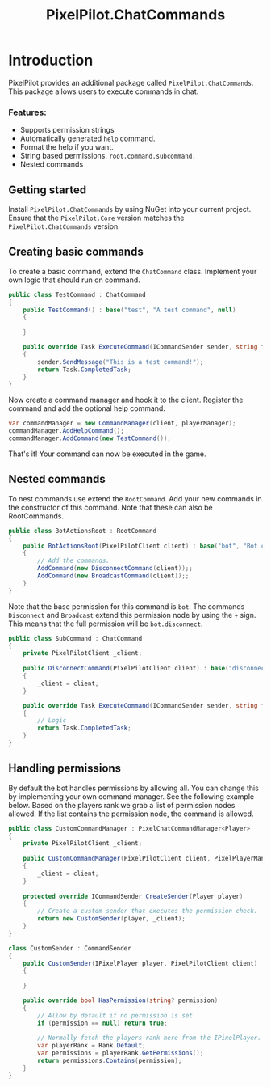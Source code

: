 ﻿---
uid: Guides.ExtraPackages.PixelPilot.ChatCommands
title: PixelPilot.ChatCommands
---
# Introduction
PixelPilot provides an additional package called `PixelPilot.ChatCommands`. This package allows users to execute commands in chat.

### Features:
* Supports permission strings
* Automatically generated `help` command.
* Format the help if you want.
* String based permissions. `root.command.subcommand.`
* Nested commands


## Getting started
Install `PixelPilot.ChatCommands` by using NuGet into your current project. Ensure that the `PixelPilot.Core` version matches the `PixelPilot.ChatCommands` version.

## Creating basic commands
To create a basic command, extend the `ChatCommand` class. Implement your own logic that should run on command.
```csharp
public class TestCommand : ChatCommand
{
    public TestCommand() : base("test", "A test command", null)
    {
        
    }

    public override Task ExecuteCommand(ICommandSender sender, string fullCommand, string[] args)
    {
        sender.SendMessage("This is a test command!");
        return Task.CompletedTask;
    }
}
```

Now create a command manager and hook it to the client. Register the command and add the optional help command.
```csharp
var commandManager = new CommandManager(client, playerManager);
commandManager.AddHelpCommand();
commandManager.AddCommand(new TestCommand());
```

That's it! Your command can now be executed in the game.

## Nested commands
To nest commands use extend the `RootCommand`. Add your new commands in the constructor of this command.
Note that these can also be RootCommands.
```csharp
public class BotActionsRoot : RootCommand
{
    public BotActionsRoot(PixelPilotClient client) : base("bot", "Bot commands", "bot")
    {
        // Add the commands.
        AddCommand(new DisconnectCommand(client));;
        AddCommand(new BroadcastCommand(client));;
    }
}
```

Note that the base permission for this command is `bot`. The commands `Disconnect` and `Broadcast` extend this permission node by using the `+` sign.
This means that the full permission will be `bot.disconnect`.
```csharp
public class SubCommand : ChatCommand
{
    private PixelPilotClient _client;
    
    public DisconnectCommand(PixelPilotClient client) : base("disconnect", "Disconnect the bot", "+disconnect")
    {
        _client = client;
    }

    public override Task ExecuteCommand(ICommandSender sender, string fullCommand, string[] args)
    {
        // Logic
        return Task.CompletedTask;
    }
}
```

## Handling permissions
By default the bot handles permissions by allowing all. You can change this by implementing your own command manager. See the following example below.
Based on the players rank we grab a list of permission nodes allowed. If the list contains the permission node, the command is allowed.
```csharp
public class CustomCommandManager : PixelChatCommandManager<Player>
{
    private PixelPilotClient _client;
    
    public CustomCommandManager(PixelPilotClient client, PixelPlayerManager<Player> pixelPlayerManager) : base(client, pixelPlayerManager)
    {
        _client = client;
    }
    
    protected override ICommandSender CreateSender(Player player)
    {
        // Create a custom sender that executes the permission check.
        return new CustomSender(player, _client);
    }
}

class CustomSender : CommandSender
{
    public CustomSender(IPixelPlayer player, PixelPilotClient client) : base(player, client)
    {
        
    }

    public override bool HasPermission(string? permission)
    {
        // Allow by default if no permission is set.
        if (permission == null) return true;
        
        // Normally fetch the players rank here from the IPixelPlayer.
        var playerRank = Rank.Default;
        var permissions = playerRank.GetPermissions();
        return permissions.Contains(permission);
    }
}
```
